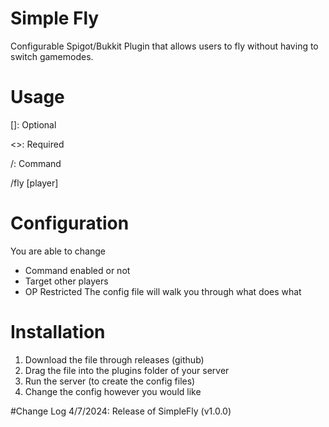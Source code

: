 # Simple Fly

Configurable Spigot/Bukkit Plugin that allows users to fly without having to switch gamemodes.

# Usage
[]: Optional

<>: Required

/:  Command

/fly [player]

# Configuration
You are able to change
- Command enabled or not
- Target other players
- OP Restricted
The config file will walk you through what does what

# Installation
1. Download the file through releases (github)
2. Drag the file into the plugins folder of your server
3. Run the server (to create the config files)
4. Change the config however you would like

#Change Log
4/7/2024: Release of SimpleFly  (v1.0.0)
